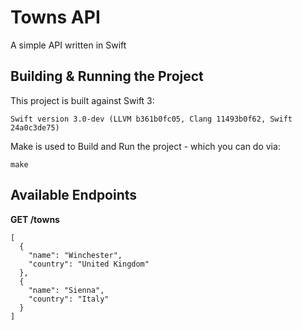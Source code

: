 # Towns API
A simple API written in Swift


## Building & Running the Project
This project is built against Swift 3:
```
Swift version 3.0-dev (LLVM b361b0fc05, Clang 11493b0f62, Swift 24a0c3de75)
```
Make is used to Build and Run the project - which you can do via:
```
make
```

## Available Endpoints
**GET /towns**
```
[
  {
    "name": "Winchester",
    "country": "United Kingdom"
  },
  {
    "name": "Sienna",
    "country": "Italy"
  }
]
```
